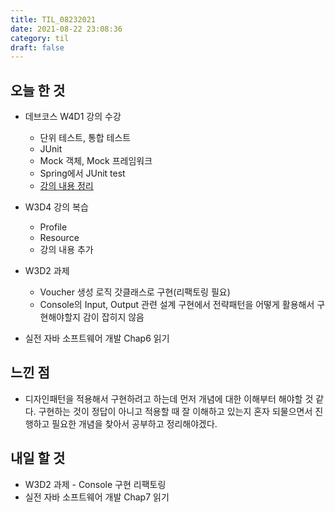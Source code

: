 ```yaml
---
title: TIL_08232021
date: 2021-08-22 23:08:36
category: til
draft: false
---
```


## 오늘 한 것

- 데브코스 W4D1 강의 수강
  - 단위 테스트, 통합 테스트
  - JUnit
  - Mock 객체, Mock 프레임워크
  - Spring에서 JUnit test
  - [강의 내용 정리](https://hwanny.netlify.app/devcourse/(w4d1)-springboot---test/)
- W3D4 강의 복습
  - Profile
  - Resource
  - 강의 내용 추가

- W3D2 과제
  - Voucher 생성 로직 갓클래스로 구현(리팩토링 필요)
  - Console의 Input, Output 관련 설계 구현에서 전략패턴을 어떻게 활용해서 구현해야할지 감이 잡히지 않음

- 실전 자바 소프트웨어 개발 Chap6 읽기

## 느낀 점

- 디자인패턴을 적용해서 구현하려고 하는데 먼저 개념에 대한 이해부터 해야할 것 같다. 구현하는 것이 정답이 아니고 적용할 때 잘 이해하고 있는지 혼자 되물으면서 진행하고 필요한 개념을 찾아서 공부하고 정리해야겠다.

## 내일 할 것

- W3D2 과제 - Console 구현 리팩토링
- 실전 자바 소프트웨어 개발 Chap7 읽기
